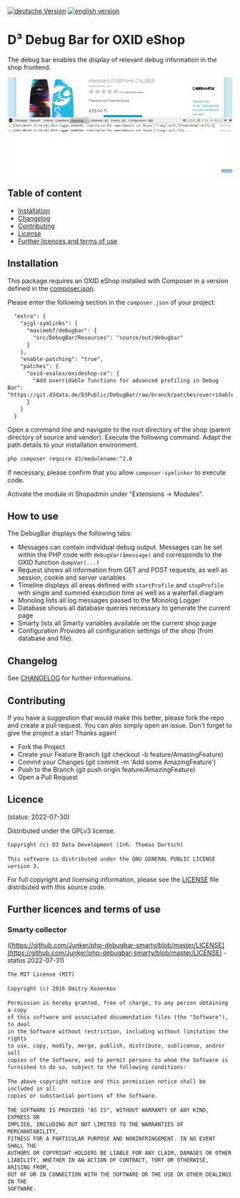 [![deutsche Version](https://logos.oxidmodule.com/de2_xs.svg)](README.md)
[![english version](https://logos.oxidmodule.com/en2_xs.svg)](README.en.md)

# D³ Debug Bar for OXID eShop

The debug bar enables the display of relevant debug information in the shop frontend.

![screenshot](screenshot.jpg "Screenshot")

## Table of content

- [Installation](#installation)
- [Changelog](#changelog)
- [Contributing](#contributing)
- [License](#license)
- [Further licences and terms of use](#further-licences-and-terms-of-use)

## Installation

This package requires an OXID eShop installed with Composer in a version defined in the [composer.json](composer.json).

Please enter the following section in the `composer.json` of your project:

```
  "extra": {
    "ajgl-symlinks": {
      "maximebf/debugbar": {
        "src/DebugBar/Resources": "source/out/debugbar"
      }
    },
    "enable-patching": "true",
    "patches": {
      "oxid-esales/oxideshop-ce": {
        "Add overridable functions for advanced profiling in Debug Bar": "https://git.d3data.de/D3Public/DebugBar/raw/branch/patches/overridablefunctions.patch"
      }
    }
  }
```

Open a command line and navigate to the root directory of the shop (parent directory of source and vendor). Execute the following command. Adapt the path details to your installation environment.


```bash
php composer require d3/modulename:^2.0
``` 

If necessary, please confirm that you allow `composer-symlinker` to execute code.

Activate the module in Shopadmin under "Extensions -> Modules".

## How to use

The DebugBar displays the following tabs:
- Messages
  can contain individual debug output. Messages can be set within the PHP code with `debugVar($message)` and corresponds to the OXID function `dumpVar(...)`
- Request
  shows all information from GET and POST requests, as well as session, cookie and server variables
- Timeline
  displays all areas defined with `startProfile` and `stopProfile` with single and summed execution time as well as a waterfall diagram
- Monolog
  lists all log messages passed to the Monolog Logger
- Database
  shows all database queries necessary to generate the current page
- Smarty
  lists all Smarty variables available on the current shop page
- Configuration
  Provides all configuration settings of the shop (from database and file).

## Changelog

See [CHANGELOG](CHANGELOG.md) for further informations.

## Contributing

If you have a suggestion that would make this better, please fork the repo and create a pull request. You can also simply open an issue. Don't forget to give the project a star! Thanks again!

- Fork the Project
- Create your Feature Branch (git checkout -b feature/AmazingFeature)
- Commit your Changes (git commit -m 'Add some AmazingFeature')
- Push to the Branch (git push origin feature/AmazingFeature)
- Open a Pull Request

## Licence
(status: 2022-07-30)

Distributed under the GPLv3 license.

```
Copyright (c) D3 Data Development (Inh. Thomas Dartsch)

This software is distributed under the GNU GENERAL PUBLIC LICENSE version 3.
```

For full copyright and licensing information, please see the [LICENSE](LICENSE.md) file distributed with this source code.

## Further licences and terms of use

### Smarty collector
([https://github.com/Junker/php-debugbar-smarty/blob/master/LICENSE](https://github.com/Junker/php-debugbar-smarty/blob/master/LICENSE) - status 2022-07-31)

```
The MIT License (MIT)

Copyright (c) 2016 Dmitry Kosenkov

Permission is hereby granted, free of charge, to any person obtaining a copy
of this software and associated documentation files (the "Software"), to deal
in the Software without restriction, including without limitation the rights
to use, copy, modify, merge, publish, distribute, sublicense, and/or sell
copies of the Software, and to permit persons to whom the Software is
furnished to do so, subject to the following conditions:

The above copyright notice and this permission notice shall be included in all
copies or substantial portions of the Software.

THE SOFTWARE IS PROVIDED "AS IS", WITHOUT WARRANTY OF ANY KIND, EXPRESS OR
IMPLIED, INCLUDING BUT NOT LIMITED TO THE WARRANTIES OF MERCHANTABILITY,
FITNESS FOR A PARTICULAR PURPOSE AND NONINFRINGEMENT. IN NO EVENT SHALL THE
AUTHORS OR COPYRIGHT HOLDERS BE LIABLE FOR ANY CLAIM, DAMAGES OR OTHER
LIABILITY, WHETHER IN AN ACTION OF CONTRACT, TORT OR OTHERWISE, ARISING FROM,
OUT OF OR IN CONNECTION WITH THE SOFTWARE OR THE USE OR OTHER DEALINGS IN THE
SOFTWARE.
```